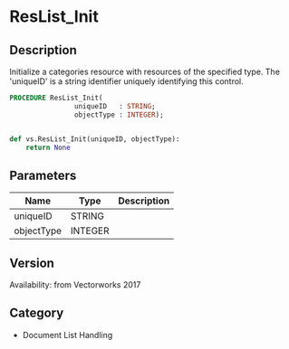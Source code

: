 # ResList_Init

## Description
Initialize a categories resource with resources of the specified type. The 'uniqueID' is a string identifier uniquely identifying this control.

```pascal
PROCEDURE ResList_Init(
				uniqueID   : STRING;
				objectType : INTEGER);
```

```python

def vs.ResList_Init(uniqueID, objectType):
    return None
```

## Parameters
|Name|Type|Description|
|---|---|---|
|uniqueID|STRING||
|objectType|INTEGER||

## Version
Availability: from Vectorworks 2017
## Category
* Document List Handling

